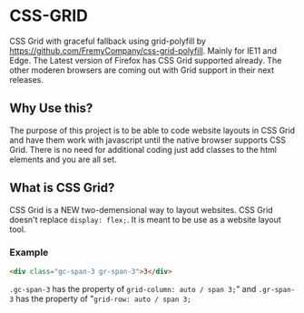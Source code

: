 # CSS-GRID
CSS Grid with graceful fallback using grid-polyfill by https://github.com/FremyCompany/css-grid-polyfill. Mainly for IE11 and Edge. The Latest version of Firefox has CSS Grid supported already. The other moderen browsers are coming out with Grid support in their next releases. 

## Why Use this?
The purpose of this project is to be able to code website layouts in CSS Grid and have them work with javascript until the native browser supports CSS Grid. There is no need for additional coding just add classes to the html elements and you are all set.


## What is CSS Grid?
CSS Grid is a NEW two-demensional way to layout websites. CSS Grid doesn't replace `display: flex;`. It is meant to be use as a website layout tool.


### Example
```html
<div class="gc-span-3 gr-span-3">3</div>
```
`.gc-span-3` has the property of  `grid-column: auto / span 3;`" and `.gr-span-3` has the property of "`grid-row: auto / span 3;`
